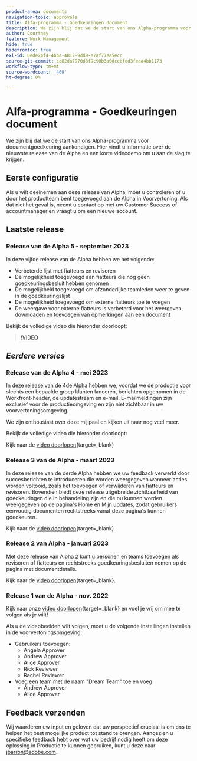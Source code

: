 ```yaml
---
product-area: documents
navigation-topic: approvals
title: Alfa-programma - Goedkeuringen document
description: We zijn blij dat we de start van ons Alpha-programma voor documentgoedkeuring aankondigen. Hier vindt u informatie over de nieuwste release van de Alpha en een korte videodemo om u aan de slag te krijgen.
author: Courtney
feature: Work Management
hide: true
hidefromtoc: true
exl-id: 0ede24f4-4bba-4812-9dd9-e7af77ea5ecc
source-git-commit: cc82da7970d8f9c90b3a0dcebfed3feaa4bb1173
workflow-type: tm+mt
source-wordcount: '469'
ht-degree: 0%

---
```


# Alfa-programma - Goedkeuringen document

We zijn blij dat we de start van ons Alpha-programma voor documentgoedkeuring aankondigen. Hier vindt u informatie over de nieuwste release van de Alpha en een korte videodemo om u aan de slag te krijgen.

## Eerste configuratie

Als u wilt deelnemen aan deze release van Alpha, moet u controleren of u door het productteam bent toegevoegd aan de Alpha in Voorvertoning. Als dat niet het geval is, neemt u contact op met uw Customer Success of accountmanager en vraagt u om een nieuwe account.

## Laatste release

### Release van de Alpha 5 - september 2023

In deze vijfde release van de Alpha hebben we het volgende:

* Verbeterde lijst met fiatteurs en revisoren
* De mogelijkheid toegevoegd aan fiatteurs die nog geen goedkeuringsbesluit hebben genomen
* De mogelijkheid toegevoegd om afzonderlijke teamleden weer te geven in de goedkeuringslijst
* De mogelijkheid toegevoegd om externe fiatteurs toe te voegen
* De weergave voor externe fiatteurs is verbeterd voor het weergeven, downloaden en toevoegen van opmerkingen aan een document

Bekijk de volledige video die hieronder doorloopt:

>[!VIDEO](https://video.tv.adobe.com/v/3424613/)

## _Eerdere versies_

### Release van de Alpha 4 - mei 2023

In deze release van de 4de Alpha hebben we, voordat we de productie voor slechts een bepaalde groep klanten lanceren, berichten opgenomen in de Workfront-header, de updatestream en e-mail. E-mailmeldingen zijn exclusief voor de productieomgeving en zijn niet zichtbaar in uw voorvertoningsomgeving. <!--If you're interested in having this release implemented in your production environment on June 14th, please reach out to me directly at jbarron@adobe.com.-->

We zijn enthousiast over deze mijlpaal en kijken uit naar nog veel meer.

Bekijk de volledige video die hieronder doorloopt:

Kijk naar de [video doorlopen](https://video.tv.adobe.com/v/3420094/){target=_blank}

### Release 3 van de Alpha - maart 2023

In deze release van de derde Alpha hebben we uw feedback verwerkt door succesberichten te introduceren die worden weergegeven wanneer acties worden voltooid, zoals het toevoegen of verwijderen van fiatteurs en revisoren. Bovendien biedt deze release uitgebreide zichtbaarheid van goedkeuringen die in behandeling zijn en die nu kunnen worden weergegeven op de pagina&#39;s Home en Mijn updates, zodat gebruikers eenvoudig documenten rechtstreeks vanaf deze pagina&#39;s kunnen goedkeuren.

Kijk naar de [video doorlopen](https://video.tv.adobe.com/v/3417854/){target=_blank}

### Release 2 van Alpha - januari 2023

Met deze release van Alpha 2 kunt u personen en teams toevoegen als revisoren of fiatteurs en rechtstreeks goedkeuringsbesluiten nemen op de pagina met documentdetails.

Kijk naar de [video doorlopen](https://video.tv.adobe.com/v/3413941){target=_blank}.

### Release 1 van de Alpha - nov. 2022

Kijk naar onze [video doorlopen](https://video.tv.adobe.com/v/3412837){target=_blank} en voel je vrij om mee te volgen als je wilt!

Als u de videobeelden wilt volgen, moet u de volgende instellingen instellen in de voorvertoningsomgeving:

* Gebruikers toevoegen:
   * Angela Approver
   * Andrew Approver
   * Alice Approver
   * Rick Reviewer
   * Rachel Reviewer
* Voeg een team met de naam &quot;Dream Team&quot; toe en voeg
   * Andrew Approver
   * Alice Approver

## Feedback verzenden

Wij waarderen uw input en geloven dat uw perspectief cruciaal is om ons te helpen het best mogelijke product tot stand te brengen. Aangezien u specifieke feedback hebt over wat uw bedrijf nodig heeft om deze oplossing in Productie te kunnen gebruiken, kunt u deze naar [jbarron@adobe.com](mailto:jbarron@adobe.com).
